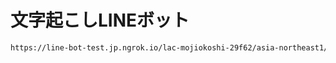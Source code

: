 # 文字起こしLINEボット

```bash
https://line-bot-test.jp.ngrok.io/lac-mojiokoshi-29f62/asia-northeast1/lineBot
```
